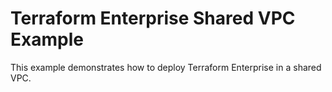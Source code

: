 # Terraform Enterprise Shared VPC Example

This example demonstrates how to deploy Terraform Enterprise in a
shared VPC.
